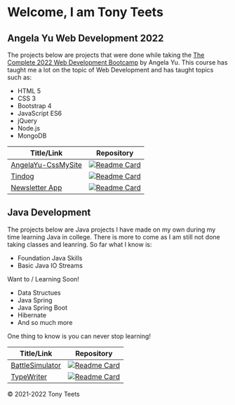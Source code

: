 # Welcome, I am Tony Teets


## Angela Yu Web Development 2022
The projects below are projects that were done while taking the [The Complete 2022 Web Development Bootcamp](https://www.udemy.com/course/the-complete-web-development-bootcamp/ "The Complete 2022 Web Development Bootcamp") by Angela Yu. This course has taught me a lot on the topic of Web Development and has taught topics such as:
- HTML 5
- CSS 3
- Bootstrap 4
- JavaScript ES6
- jQuery
- Node.js
- MongoDB


|   Title/Link |  Repository  |
| ------------ | ------------ |
|  [AngelaYu-CssMySite](https://tteets09.github.io/AngelaYu-CssMySite/ "AngelaYu-CssMySite") | [![Readme Card](https://github-readme-stats.vercel.app/api/pin/?username=tteets09&repo=AngelaYu-CssMySite&theme=nord)](https://github.com/tteets09/AngelaYu-CssMySite)|
|  [Tindog](https://tteets09.github.io/tindog/ "Tindog") | [![Readme Card](https://github-readme-stats.vercel.app/api/pin/?username=tteets09&repo=tindog&theme=nord)](https://github.com/tteets09/tindog)|
|  [Newsletter App](https://coderamux-news.herokuapp.com/ "newsletter-app") | [![Readme Card](https://github-readme-stats.vercel.app/api/pin/?username=tteets09&repo=newsletter-app&theme=nord)](https://github.com/tteets09/newsletter-app)|

## Java Development
The projects below are Java projects I have made on my own during my time learning Java in college. There is more to come as I am still not done taking classes and leanring. So far what I know is: 

- Foundation Java Skills
- Basic Java IO Streams

Want to / Learning Soon!
- Data Structues
- Java Spring
- Java Spring Boot
- Hibernate
- And so much more

One thing to know is you can never stop learning!

|  Title/Link |  Repository |
| ------------ | ------------ |
| [BattleSimulator](https://github.com/tteets09/BattleSimulator/ "BattleSimulator") | [![Readme Card](https://github-readme-stats.vercel.app/api/pin/?username=tteets09&repo=BattleSimulator&theme=nord)](https://github.com/tteets09/BattleSimulator/) |
| [TypeWriter](https://github.com/tteets09/TypeWriterAPI/ "TypeWriterAPI") | [![Readme Card](https://github-readme-stats.vercel.app/api/pin/?username=tteets09&repo=TypeWriterAPI&theme=nord)](https://github.com/tteets09/TypeWriterAPI/) |

&copy; 2021-2022 Tony Teets
